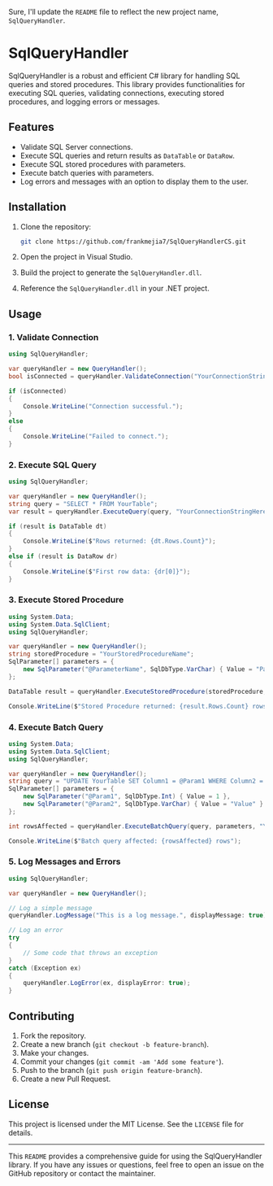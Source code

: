 Sure, I'll update the `README` file to reflect the new project name, `SqlQueryHandler`.

# SqlQueryHandler

SqlQueryHandler is a robust and efficient C# library for handling SQL queries and stored procedures. This library provides functionalities for executing SQL queries, validating connections, executing stored procedures, and logging errors or messages.

## Features

- Validate SQL Server connections.
- Execute SQL queries and return results as `DataTable` or `DataRow`.
- Execute SQL stored procedures with parameters.
- Execute batch queries with parameters.
- Log errors and messages with an option to display them to the user.

## Installation

1. Clone the repository:
    ```sh
    git clone https://github.com/frankmejia7/SqlQueryHandlerCS.git
    ```

2. Open the project in Visual Studio.

3. Build the project to generate the `SqlQueryHandler.dll`.

4. Reference the `SqlQueryHandler.dll` in your .NET project.

## Usage

### 1. Validate Connection

```csharp
using SqlQueryHandler;

var queryHandler = new QueryHandler();
bool isConnected = queryHandler.ValidateConnection("YourConnectionStringHere");

if (isConnected)
{
    Console.WriteLine("Connection successful.");
}
else
{
    Console.WriteLine("Failed to connect.");
}
```

### 2. Execute SQL Query

```csharp
using SqlQueryHandler;

var queryHandler = new QueryHandler();
string query = "SELECT * FROM YourTable";
var result = queryHandler.ExecuteQuery(query, "YourConnectionStringHere");

if (result is DataTable dt)
{
    Console.WriteLine($"Rows returned: {dt.Rows.Count}");
}
else if (result is DataRow dr)
{
    Console.WriteLine($"First row data: {dr[0]}");
}
```

### 3. Execute Stored Procedure

```csharp
using System.Data;
using System.Data.SqlClient;
using SqlQueryHandler;

var queryHandler = new QueryHandler();
string storedProcedure = "YourStoredProcedureName";
SqlParameter[] parameters = {
    new SqlParameter("@ParameterName", SqlDbType.VarChar) { Value = "ParameterValue" }
};

DataTable result = queryHandler.ExecuteStoredProcedure(storedProcedure, parameters, "YourConnectionStringHere");

Console.WriteLine($"Stored Procedure returned: {result.Rows.Count} rows");
```

### 4. Execute Batch Query

```csharp
using System.Data;
using System.Data.SqlClient;
using SqlQueryHandler;

var queryHandler = new QueryHandler();
string query = "UPDATE YourTable SET Column1 = @Param1 WHERE Column2 = @Param2";
SqlParameter[] parameters = {
    new SqlParameter("@Param1", SqlDbType.Int) { Value = 1 },
    new SqlParameter("@Param2", SqlDbType.VarChar) { Value = "Value" }
};

int rowsAffected = queryHandler.ExecuteBatchQuery(query, parameters, "YourConnectionStringHere");

Console.WriteLine($"Batch query affected: {rowsAffected} rows");
```

### 5. Log Messages and Errors

```csharp
using SqlQueryHandler;

var queryHandler = new QueryHandler();

// Log a simple message
queryHandler.LogMessage("This is a log message.", displayMessage: true);

// Log an error
try
{
    // Some code that throws an exception
}
catch (Exception ex)
{
    queryHandler.LogError(ex, displayError: true);
}
```

## Contributing

1. Fork the repository.
2. Create a new branch (`git checkout -b feature-branch`).
3. Make your changes.
4. Commit your changes (`git commit -am 'Add some feature'`).
5. Push to the branch (`git push origin feature-branch`).
6. Create a new Pull Request.

## License

This project is licensed under the MIT License. See the `LICENSE` file for details.

---

This `README` provides a comprehensive guide for using the SqlQueryHandler library. If you have any issues or questions, feel free to open an issue on the GitHub repository or contact the maintainer.
